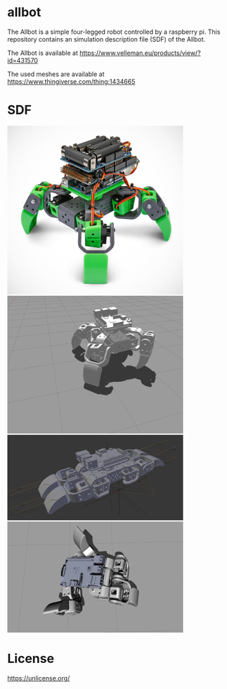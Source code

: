 # allbot
The Allbot is a simple four-legged robot controlled by a raspberry pi.
This repository contains an simulation description file (SDF) of the Allbot.

The Allbot is available at https://www.velleman.eu/products/view/?id=431570
  
The used meshes are available at https://www.thingiverse.com/thing:1434665

# SDF

<img src="https://github.com/janek-gross/allbot/blob/master/images/allbot_photo.jpg?raw=true" width="400" />

<img src="https://github.com/janek-gross/allbot/blob/master/images/allbot_visual.jpg?raw=true" width="400" />

<img src="https://github.com/janek-gross/allbot/blob/master/images/visual.png?raw=true" width="400" />

<img src="https://github.com/janek-gross/allbot/blob/master/images/motion.png?raw=true" width="400" />

# License
https://unlicense.org/
